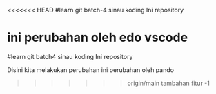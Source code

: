 <<<<<<< HEAD
#learn git batch-4 sinau koding
Ini repository


ini perubahan oleh edo vscode
=======
#learn git batch4 sinau koding
Ini repository


Disini kita melakukan perubahan
ini perubahan oleh pando
>>>>>>> origin/main
tambahan fitur -1